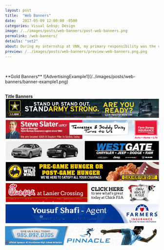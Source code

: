 ```yaml
---
layout: post
title:  "Web Banners"
date:   2017-05-09 12:00:00 -0500
categories: Visual &nbsp; Design
image: /../images/posts/web-banners/post-web-banners.png
permalink: /web-banners/
details: "set2"
about: During my internship at VNN, my primary responsibility was the creating banners and other advertising assets for our partner schools and advertisers.
preview: /../images/posts/web-banners/preview-web-banners.png.png
---
```


<br>
<br>
**Gold Banners**
![AdvertisingExample1](/../images/posts/web-banners/banner-example1.png)

<br>
<br>

**Title Banners**
![AdvertisingExample2](/../images/posts/web-banners/banner-example2.png)
